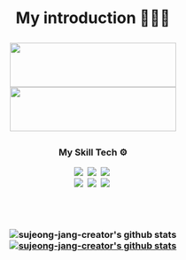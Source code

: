 <h1 align='center'>My introduction 🙋🏻‍♂️</p>
<p align='center'>

<a href="[https://gifted-dragon-f28.notion.site/5fbcc043d24b40ad9d49b2c38dcd879c](https://github.com/haeseong8880)" target="_blank"><img src="https://img.shields.io/badge/GitHub-323232?style=flat-square&logo=GitHub&logoColor=white" width = 300px height = 80px/></a>
<a href="https://gifted-dragon-f28.notion.site/5fbcc043d24b40ad9d49b2c38dcd879c" target="_blank"><img src="https://img.shields.io/badge/Notion-FF9E0F?style=flat-square&logo=Notion&logoColor=white" width = 300px height = 80px/></a>

<h3 align='center'>My Skill Tech ⚙️</p>
<p align="center">
  <img src="https://img.shields.io/badge/Python-3766AB?style=flat-square&logo=Python&logoColor=white"/></a>&nbsp 
  <img src="https://img.shields.io/badge/Java-009000?style=flat-square&logo=Java&logoColor=white"/></a>&nbsp 
  <img src="https://img.shields.io/badge/Javascript-E6B91E?style=flat-square&logo=javascript&logoColor=white"/></a>&nbsp 
  <br>
  <img src="https://img.shields.io/badge/Dart-0055FF?style=flat-square&logo=Dart&logoColor=white"/></a>&nbsp 
  <img src="https://img.shields.io/badge/Swift-FF7F00?style=flat-square&logo=Swift&logoColor=white"/></a>&nbsp 
  <img src="https://img.shields.io/badge/Mysql-50BCDF?style=flat-square&logo=MySql&logoColor=white"/></a>&nbsp 
</p>

<br>
<br>
 
![sujeong-jang-creator's github stats](https://github-readme-stats.vercel.app/api?username=haeseong8880&show_icons=true)
[![sujeong-jang-creator's github stats](https://github-readme-stats.vercel.app/api/top-langs/?username=haeseong8880&show_icons=true&hide_border=true&title_color=004386&icon_color=004386&layout=compact)](https://github.com/haeseong8880)

<br> 

